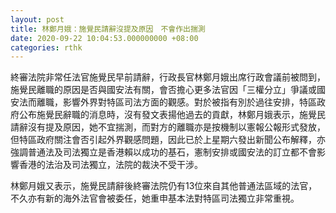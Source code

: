 ```yaml
---
layout: post
title: 林鄭月娥：施覺民請辭沒提及原因　不會作出揣測
date: 2020-09-22 10:04:53.000000000 +08:00
categories: rthk
---
```


終審法院非常任法官施覺民早前請辭，行政長官林鄭月娥出席行政會議前被問到，施覺民離職的原因是否與國安法有關，會否擔心更多法官因「三權分立」爭議或國安法而離職，影響外界對特區司法方面的觀感。對於被指有別於過往安排，特區政府公布施覺民辭職的消息時，沒有發文表揚他過去的貢獻，林鄭月娥表示，施覺民請辭沒有提及原因，她不宜揣測，而對方的離職亦是按機制以憲報公報形式發放，但特區政府關注會否引起外界觀感問題，因此已於上星期六發出新聞公布解釋，亦強調普通法及司法獨立是香港賴以成功的基石，憲制安排或國安法的訂立都不會影響香港的法治及司法獨立，法院的裁決不受干涉。

林鄭月娥又表示，施覺民請辭後終審法院仍有13位來自其他普通法區域的法官，不久亦有新的海外法官會被委任，她重申基本法對特區司法獨立非常重視。
